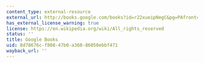 ```yaml
---
content_type: external-resource
external_url: http://books.google.com/books?id=r22xueipNegC&pg=PAfrontcover
has_external_license_warning: true
license: https://en.wikipedia.org/wiki/All_rights_reserved
status: ''
title: Google Books
uid: 8d78676c-f808-47b0-a360-86050ebbf471
wayback_url: ''
---
```

